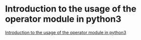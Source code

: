 # Introduction to the usage of the operator module in python3
[Introduction to the usage of the operator module in python3](https://aiwithcloud.com/2022/09/15/introduction_to_the_usage_of_the_operator_module_in_python3/)